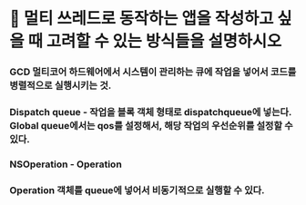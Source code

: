 # 🐥 멀티 쓰레드로 동작하는 앱을 작성하고 싶을 때 고려할 수 있는 방식들을 설명하시오



### GCD  멀티코어 하드웨어에서 시스템이 관리하는 큐에 작업을 넣어서 코드를 병렬적으로 실행시키는 것.



### Dispatch queue  - 작업을 블록 객체 형태로 dispatchqueue에 넣는다. Global queue에서는 qos를 설정해서, 해당 작업의 우선순위를 설정할 수 있다.

### NSOperation - Operation

### Operation 객체를 queue에 넣어서 비동기적으로 실행할 수 있다.